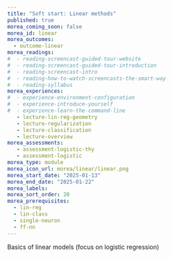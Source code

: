 ```yaml
---
title: "Soft start: Linear methods"
published: true
morea_coming_soon: false
morea_id: linear
morea_outcomes:
  - outcome-linear
morea_readings:
#  - reading-screencast-guided-tour-website
#  - reading-screencast-guided-tour-introduction
#  - reading-screencast-intro
#  - reading-how-to-watch-screencasts-the-smart-way
#  - reading-syllabus
morea_experiences:
#  - experience-environment-configuration
#  - experience-introduce-yourself
#  - experience-learn-the-command-line
   - lecture-lin-reg-geometry
   - lecture-regularization
   - lecture-classification
   - lecture-overview
morea_assessments:
   - assessment-logistic-thy
   - assessment-logistic
morea_type: module
morea_icon_url: morea/linear/linear.png
morea_start_date: "2025-01-13"
morea_end_date: "2025-01-22"
morea_labels:
morea_sort_order: 20
morea_prerequisites:
  - lin-reg
  - lin-class
  - single-neuron
  - ff-nn
---
```


Basics of linear models (focus on logistic regression)



